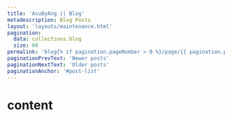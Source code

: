 ```yaml
---
title: 'AcuByAng || Blog'
metadescription: Blog Posts
layout: 'layouts/maintenance.html'
pagination:
  data: collections.blog
  size: 60
permalink: 'blog{% if pagination.pageNumber > 0 %}/page/{{ pagination.pageNumber }}{% endif %}/index.html'
paginationPrevText: 'Newer posts'
paginationNextText: 'Older posts'
paginationAnchor: '#post-list'
---
```



# content